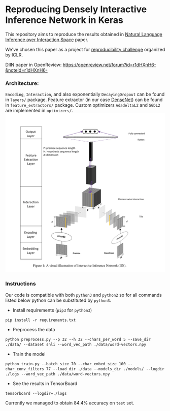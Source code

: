 # Reproducing Densely Interactive Inference Network in Keras

This repository aims to reproduce the results obtained in
[Natural Language Inference over Interaction Space](https://arxiv.org/abs/1709.04348) paper.

We've chosen this paper as a project for 
[reproducibility challenge](http://www.cs.mcgill.ca/~jpineau/ICLR2018-ReproducibilityChallenge.html) organized by ICLR.

DIIN paper in OpenReview: https://openreview.net/forum?id=r1dHXnH6-&noteId=r1dHXnH6-


### Architecture:
`Encoding`, `Interaction`, and also exponentially `DecayingDropout` can be found in `layers/` package.
Feature extractor (in our case [DenseNet](https://arxiv.org/abs/1608.06993)) can be found in `feature_extractors/` package.
Custom optimizers `AdadeltaL2` and `SGDL2` are implemented in `optimizers/`.
![](images/architecture.png "Architecture")


### Instructions

Our code is compatible with both `python3` and `python2` so for all commands listed below python can be substituted
by `python3`.

* Install requirements (`pip3` for `python3`)
```commandline
pip install -r requirements.txt
```

* Preprocess the data
```commandline
python preprocess.py --p 32 --h 32 --chars_per_word 5 --save_dir ./data/ --dataset snli --word_vec_path ./data/word-vectors.npy
```

* Train the model
```commandline
python train.py --batch_size 70 --char_embed_size 100 --char_conv_filters 77 --load_dir ./data --models_dir ./models/ --logdir ./logs --word_vec_path ./data/word-vectors.npy
```

* See the results in TensorBoard
```commandline
tensorboard --logdir=./logs
```

Currently we managed to obtain 84.4% accuracy on `test` set.